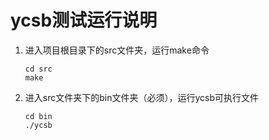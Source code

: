 # ycsb测试运行说明

1. 进入项目根目录下的src文件夹，运行make命令

   ```
   cd src
   make
   ```

2. 进入src文件夹下的bin文件夹（必须），运行ycsb可执行文件

   ```
   cd bin
   ./ycsb
   ```